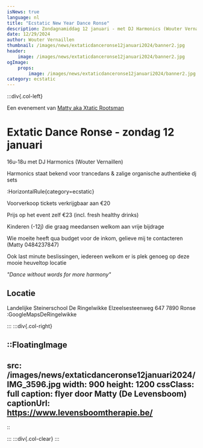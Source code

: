 ```yaml
---
isNews: true
language: nl
title: "Ecstatic New Year Dance Ronse"
description: Zondagnamiddag 12 januari - met DJ Harmonics (Wouter Vernaillen)
date: 12/29/2024
author: Wouter Vernaillen
thumbnail: /images/news/extaticdanceronse12januari2024/banner2.jpg
header:
    image: /images/news/extaticdanceronse12januari2024/banner2.jpg
ogImage:
    props:
        image: /images/news/extaticdanceronse12januari2024/banner2.jpg
category: ecstatic
---
```


:::div{.col-left}

Een evenement van [Matty aka Xtatic Rootsman](https://www.levensboomtherapie.be/klanktherapie/extatic-dance-events/)

# Extatic Dance Ronse - zondag 12 januari

16u-18u met DJ Harmonics (Wouter Vernaillen)

 
Harmonics staat bekend voor trancedans
&
zalige organische authentieke dj sets


:HorizontalRule{category=ecstatic}

Voorverkoop tickets verkrijgbaar aan €20 

Prijs op het event zelf €23 (incl. fresh healthy drinks)

Kinderen (-12j) die graag meedansen welkom aan vrije bijdrage

Wie moeite heeft qua budget voor de inkom, gelieve mij te contacteren (Matty 0484237847)

Ook last minute beslissingen, iedereen welkom er is plek genoeg op deze mooie heuveltop locatie

*"Dance without words for more harmony"*

## Locatie

Landelijke Steinerschool 
De Ringelwikke
Elzeelsesteenweg 647
7890 Ronse
:GoogleMapsDeRingelwikke

:::
:::div{.col-right}

::FloatingImage
---
src: /images/news/extaticdanceronse12januari2024/IMG_3596.jpg
width: 900
height: 1200
cssClass: full
caption: flyer door Matty (De Levensboom)
captionUrl: https://www.levensboomtherapie.be/
---
::

:::
:::div{.col-clear}
:::
